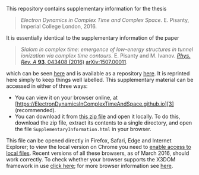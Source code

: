 
This repository contains supplementary information for the thesis

> *Electron Dynamics in Complex Time and Complex Space*. E. Pisanty, Imperial College London, 2016.

It is essentially identical to the supplementary information of the paper

> *Slalom in complex time: emergence of low-energy structures in tunnel ionization via complex time contours*. E. Pisanty and M. Ivanov. [*Phys. Rev. A* **93**, 043408 (2016)](http://dx.doi.org/10.1103/PhysRevA.93.043408) [arXiv:1507.00011](http://arxiv.org/abs/1507.00011).

which can be seen [here][1] and is available as a repository [here][2]. It is reprinted here simply to keep things well labelled. This supplementary material can be accessed in either of three ways:

 [1]: https://SlalomInComplexTime.github.io
 [2]: https://github.com/SlalomInComplexTime/SlalomInComplexTime.github.io

 - You can view it on your browser online, at [https://ElectronDynamicsInComplexTimeAndSpace.github.io][3] (recommended).
 - You can download it from [this zip file][4] and open it locally. To do this, download the zip file, extract its contents to a single directory, and open the file `SupplementaryInformation.html` in your browser.

 [3]: https://ElectronDynamicsInComplexTimeAndSpace.github.io
 [4]: https://github.com/ElectronDynamicsInComplexTimeAndSpace/ElectronDynamicsInComplexTimeAndSpace.github.io/raw/master/SupplementaryInformation.zip

   This file can be opened directly in Firefox, Safari, Edge and Internet Explorer; to view the local version on Chrome you need to [enable access to local files][5]. Recent versions of all these browsers, as of March 2016, should work correctly. To check whether your browser supports the X3DOM framework in use [click here][6]; for more browser information see [here][7].

 [5]: http://www.chrome-allow-file-access-from-file.com/
 [6]: http://www.x3dom.org/check/
 [7]: http://www.x3dom.org/contact/
